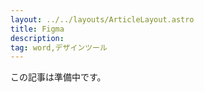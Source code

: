 ```yaml
---
layout: ../../layouts/ArticleLayout.astro
title: Figma
description:
tag: word,デザインツール
---
```


この記事は準備中です。